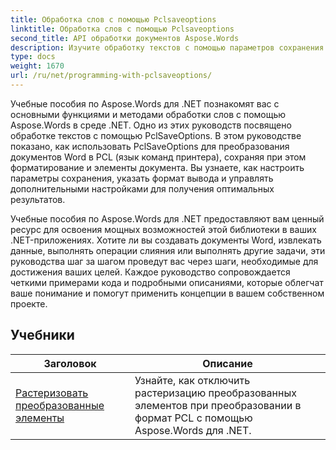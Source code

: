 ```yaml
---
title: Обработка слов с помощью Pclsaveoptions
linktitle: Обработка слов с помощью Pclsaveoptions
second_title: API обработки документов Aspose.Words
description: Изучите обработку текстов с помощью параметров сохранения PCL в Aspose.Words для .NET. Узнайте, как изменить и настроить сохранение документов Word в формате PCL, с помощью пошаговых руководств и примеров кода.
type: docs
weight: 1670
url: /ru/net/programming-with-pclsaveoptions/
---
```

Учебные пособия по Aspose.Words для .NET познакомят вас с основными функциями и методами обработки слов с помощью Aspose.Words в среде .NET. Одно из этих руководств посвящено обработке текстов с помощью PclSaveOptions. В этом руководстве показано, как использовать PclSaveOptions для преобразования документов Word в PCL (язык команд принтера), сохраняя при этом форматирование и элементы документа. Вы узнаете, как настроить параметры сохранения, указать формат вывода и управлять дополнительными настройками для получения оптимальных результатов.

Учебные пособия по Aspose.Words для .NET предоставляют вам ценный ресурс для освоения мощных возможностей этой библиотеки в ваших .NET-приложениях. Хотите ли вы создавать документы Word, извлекать данные, выполнять операции слияния или выполнять другие задачи, эти руководства шаг за шагом проведут вас через шаги, необходимые для достижения ваших целей. Каждое руководство сопровождается четкими примерами кода и подробными описаниями, которые облегчат ваше понимание и помогут применить концепции в вашем собственном проекте.

 ## Учебники
| Заголовок | Описание |
| --- | --- |
| [Растеризовать преобразованные элементы](./rasterize-transformed-elements/) | Узнайте, как отключить растеризацию преобразованных элементов при преобразовании в формат PCL с помощью Aspose.Words для .NET. |